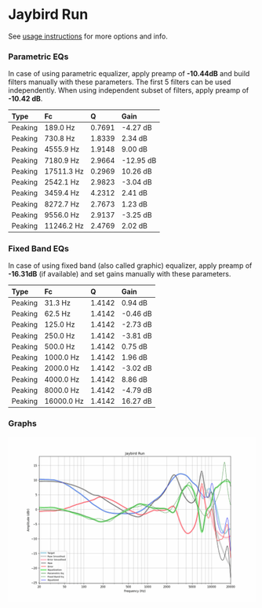 # Jaybird Run
See [usage instructions](https://github.com/jaakkopasanen/AutoEq#usage) for more options and info.

### Parametric EQs
In case of using parametric equalizer, apply preamp of **-10.44dB** and build filters manually
with these parameters. The first 5 filters can be used independently.
When using independent subset of filters, apply preamp of **-10.42 dB**.

| Type    | Fc         |      Q | Gain      |
|:--------|:-----------|:-------|:----------|
| Peaking | 189.0 Hz   | 0.7691 | -4.27 dB  |
| Peaking | 730.8 Hz   | 1.8339 | 2.34 dB   |
| Peaking | 4555.9 Hz  | 1.9148 | 9.00 dB   |
| Peaking | 7180.9 Hz  | 2.9664 | -12.95 dB |
| Peaking | 17511.3 Hz | 0.2969 | 10.26 dB  |
| Peaking | 2542.1 Hz  | 2.9823 | -3.04 dB  |
| Peaking | 3459.4 Hz  | 4.2312 | 2.41 dB   |
| Peaking | 8272.7 Hz  | 2.7673 | 1.23 dB   |
| Peaking | 9556.0 Hz  | 2.9137 | -3.25 dB  |
| Peaking | 11246.2 Hz | 2.4769 | 2.02 dB   |

### Fixed Band EQs
In case of using fixed band (also called graphic) equalizer, apply preamp of **-16.31dB**
(if available) and set gains manually with these parameters.

| Type    | Fc         |      Q | Gain     |
|:--------|:-----------|:-------|:---------|
| Peaking | 31.3 Hz    | 1.4142 | 0.94 dB  |
| Peaking | 62.5 Hz    | 1.4142 | -0.46 dB |
| Peaking | 125.0 Hz   | 1.4142 | -2.73 dB |
| Peaking | 250.0 Hz   | 1.4142 | -3.81 dB |
| Peaking | 500.0 Hz   | 1.4142 | 0.75 dB  |
| Peaking | 1000.0 Hz  | 1.4142 | 1.96 dB  |
| Peaking | 2000.0 Hz  | 1.4142 | -3.02 dB |
| Peaking | 4000.0 Hz  | 1.4142 | 8.86 dB  |
| Peaking | 8000.0 Hz  | 1.4142 | -4.79 dB |
| Peaking | 16000.0 Hz | 1.4142 | 16.27 dB |

### Graphs
![](./Jaybird%20Run.png)